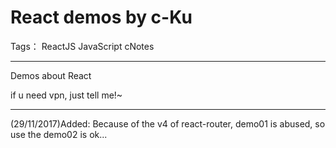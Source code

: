 ﻿# React demos by c-Ku

Tags： ReactJS JavaScript cNotes

---
Demos about React

if u need vpn, just tell me!~

---
(29/11/2017)Added:
Because of the v4 of react-router, demo01 is abused, so use the demo02 is ok...
